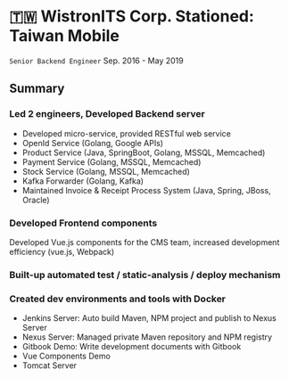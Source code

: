# 🇹🇼 WistronITS Corp. Stationed: Taiwan Mobile 

`Senior Backend Engineer` Sep. 2016 - May 2019

## Summary

### Led 2 engineers, Developed Backend server
* Developed micro-service, provided RESTful web service
* OpenId Service (Golang, Google APIs)
* Product Service (Java, SpringBoot, Golang, MSSQL, Memcached)
* Payment Service (Golang, MSSQL, Memcached)
* Stock Service (Golang, MSSQL, Memcached)
* Kafka Forwarder (Golang, Kafka)
* Maintained Invoice & Receipt Process System (Java, Spring, JBoss, Oracle)

### Developed Frontend components
Developed Vue.js components for the CMS team, increased development efficiency (vue.js, Webpack)

### Built-up automated test / static-analysis / deploy mechanism

### Created dev environments and tools with Docker
* Jenkins Server: Auto build Maven, NPM project and publish to Nexus Server
* Nexus Server: Managed private Maven repository and NPM registry
* Gitbook Demo: Write development documents with Gitbook
* Vue Components Demo
* Tomcat Server
